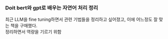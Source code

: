 ### Doit bert와 gpt로 배우는 자연어 처리 정리     
최근 LLM을 fine tuning하면서 관련 기법들을 정리하고 싶어졌고, 이에 어느정도 잘 맞는 책을 구매했다.    
정리하면서 역량을 기르기 위함
